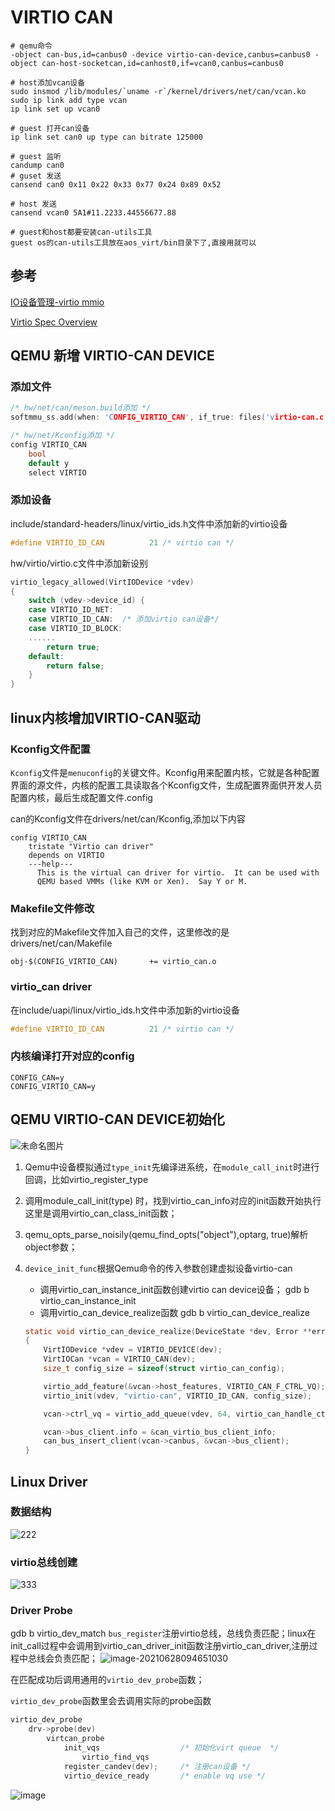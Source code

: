 # VIRTIO CAN

```shell
# qemu命令
-object can-bus,id=canbus0 -device virtio-can-device,canbus=canbus0 -object can-host-socketcan,id=canhost0,if=vcan0,canbus=canbus0

# host添加vcan设备
sudo insmod /lib/modules/`uname -r`/kernel/drivers/net/can/vcan.ko
sudo ip link add type vcan
ip link set up vcan0

# guest 打开can设备
ip link set can0 up type can bitrate 125000

# guest 监听
candump can0
# guset 发送
cansend can0 0x11 0x22 0x33 0x77 0x24 0x89 0x52

# host 发送
cansend vcan0 5A1#11.2233.44556677.88

# guest和host都要安装can-utils工具
guest os的can-utils工具放在aos_virt/bin目录下了,直接用就可以
```



## 参考

[IO设备管理-virtio mmio](https://rcore-os.github.io/rCore-Tutorial-Book-v3/chapter8/1io-interface.html)

[Virtio Spec Overview](https://kernelgo.org/virtio-overview.html)

## QEMU 新增 VIRTIO-CAN DEVICE

### 添加文件

```c
/* hw/net/can/meson.build添加 */
softmmu_ss.add(when: 'CONFIG_VIRTIO_CAN', if_true: files('virtio-can.c'))

/* hw/net/Kconfig添加 */    
config VIRTIO_CAN
    bool
    default y
    select VIRTIO
```

### 添加设备

include/standard-headers/linux/virtio_ids.h文件中添加新的virtio设备

```c
#define VIRTIO_ID_CAN          21 /* virtio can */
```

hw/virtio/virtio.c文件中添加新设别

```c
virtio_legacy_allowed(VirtIODevice *vdev)
{
    switch (vdev->device_id) {
    case VIRTIO_ID_NET:
    case VIRTIO_ID_CAN:  /* 添加virtio can设备*/
    case VIRTIO_ID_BLOCK:
	......
        return true;
    default:
        return false;
    }
}

```



## linux内核增加VIRTIO-CAN驱动

### Kconfig文件配置

`Kconfig`文件是`menuconfig`的关键文件。Kconfig用来配置内核，它就是各种配置界面的源文件，内核的配置工具读取各个Kconfig文件，生成配置界面供开发人员配置内核，最后生成配置文件.config

can的Kconfig文件在drivers/net/can/Kconfig,添加以下内容

```shell
config VIRTIO_CAN
	tristate "Virtio can driver"
	depends on VIRTIO
	---help---
	  This is the virtual can driver for virtio.  It can be used with
	  QEMU based VMMs (like KVM or Xen).  Say Y or M.
```

### Makefile文件修改

找到对应的Makefile文件加入自己的文件，这里修改的是drivers/net/can/Makefile

```shell
obj-$(CONFIG_VIRTIO_CAN)       += virtio_can.o
```

### virtio_can driver

在include/uapi/linux/virtio_ids.h文件中添加新的virtio设备

```c
#define VIRTIO_ID_CAN          21 /* virtio can */
```

### 内核编译打开对应的config

```shell
CONFIG_CAN=y
CONFIG_VIRTIO_CAN=y
```



## QEMU VIRTIO-CAN DEVICE初始化
![未命名图片](https://user-images.githubusercontent.com/36949881/142764071-9859e6a8-900e-45af-8472-f858b147d1ac.png)


1. Qemu中设备模拟通过`type_init`先编译进系统，在`module_call_init`时进行回调，比如virtio_register_type

2. 调用module_call_init(type) 时，找到virtio_can_info对应的init函数开始执行这里是调用virtio_can_class_init函数；

3. qemu_opts_parse_noisily(qemu_find_opts("object"),optarg, true)解析object参数；

4. `device_init_func`根据Qemu命令的传入参数创建虚拟设备virtio-can

    - 调用virtio_can_instance_init函数创建virtio can device设备；  gdb  b virtio_can_instance_init
    - 调用virtio_can_device_realize函数    gdb b virtio_can_device_realize
    
    ```c
    static void virtio_can_device_realize(DeviceState *dev, Error **errp)
    {
        VirtIODevice *vdev = VIRTIO_DEVICE(dev);
        VirtIOCan *vcan = VIRTIO_CAN(dev);
        size_t config_size = sizeof(struct virtio_can_config);
    
        virtio_add_feature(&vcan->host_features, VIRTIO_CAN_F_CTRL_VQ);  
        virtio_init(vdev, "virtio-can", VIRTIO_ID_CAN, config_size);            /* 初始化virtio-can设备 */
    
        vcan->ctrl_vq = virtio_add_queue(vdev, 64, virtio_can_handle_ctrl);     /* 添加ctrl queue，并设置ctrl queue的handle函数 */
    
        vcan->bus_client.info = &can_virtio_bus_client_info; 
        can_bus_insert_client(vcan->canbus, &vcan->bus_client);                 /* 把创建的canbusclient插入到canbus链表中 */
    }
    ```

## Linux Driver 

### 数据结构
![222](https://user-images.githubusercontent.com/36949881/142764220-b05ff544-594d-4893-937a-c94196afdbb0.png)


### virtio总线创建
![333](https://user-images.githubusercontent.com/36949881/142764267-9fe64b37-05fc-424a-83de-f44e4de986b9.png)


### Driver Probe
gdb b virtio_dev_match
`bus_register`注册virtio总线，总线负责匹配；linux在init_call过程中会调用到virtio_can_driver_init函数注册virtio_can_driver,注册过程中总线会负责匹配；
![image-20210628094651030](01-virtio-can.assets/image-20210628094651030.png)

在匹配成功后调用通用的`virtio_dev_probe`函数；


`virtio_dev_probe`函数里会去调用实际的probe函数

```c
virtio_dev_probe
	drv->probe(dev)
		virtcan_probe
			init_vqs                  /* 初始化virt queue  */
    			virtio_find_vqs
   			register_candev(dev);     /* 注册can设备 */
			virtio_device_ready       /* enable vq use */
```
![image](https://user-images.githubusercontent.com/36949881/142764248-60f7996f-fd52-454f-ac24-ba9eb8ca26d7.png)









